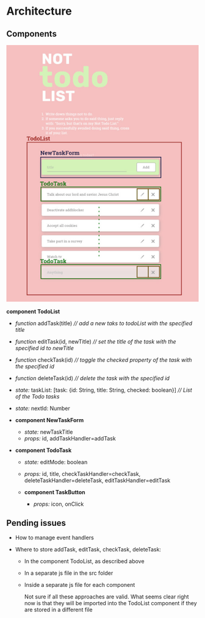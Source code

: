 # Architecture

## Components

![](./img/architecture_mockup.jpg)

**component TodoList**

- _function_ addTask(title) _// add a new taks to todoList with the specified title_
- _function_ editTask(id, newTitle) _// set the title of the task with the specified id to newTitle_
- _function_ checkTask(id) _// toggle the checked property of the task with the specified id_
- _function_ deleteTask(id) _// delete the task with the specified id_

- _state:_ taskList: [task: {id: String, title: String, checked: boolean}] _// List of the Todo tasks_
- _state:_ nextId: Number

- **component NewTaskForm**

  - _state:_ newTaskTitle
  - _props:_ id, addTaskHandler=addTask

- **component TodoTask**

  - _state:_ editMode: boolean
  - _props:_ id, title, checkTaskHandler=checkTask, deleteTaskHandler=deleteTask, editTaskHandler=editTask

  - **component TaskButton**
    - _props:_ icon, onClick

## Pending issues

- How to manage event handlers
- Where to store addTask, editTask, checkTask, deleteTask:

  - In the component TodoList, as described above
  - In a separate js file in the src folder
  - Inside a separate js file for each component

    Not sure if all these approaches are valid. What seems clear right now is that they will be imported into the TodoList component if they are stored in a different file
